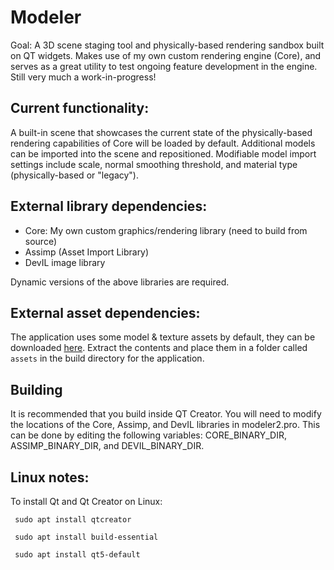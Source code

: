 # Modeler
Goal: A 3D scene staging tool and physically-based rendering sandbox built on QT widgets. Makes use of my own custom rendering engine (Core), and serves as a great utility to test ongoing feature development in the engine. Still very much a work-in-progress!

## Current functionality:
A built-in scene that showcases the current state of the physically-based rendering capabilities of Core will be loaded by default. Additional models can be imported into the scene and repositioned. Modifiable model import settings include scale, normal smoothing threshold, and material type (physically-based or "legacy"). 

## External library dependencies:

- Core: My own custom graphics/rendering library (need to build from source)
- Assimp (Asset Import Library)
- DevIL image library

Dynamic versions of the above libraries are required.

## External asset dependencies:

The application uses some model & texture assets by default, they can be downloaded <a href="http://projects.markkellogg.org/downloads/assets.zip">here</a>. Extract the contents and place them in a folder called `assets` in the build directory for the application.

## Building

It is recommended that you build inside QT Creator. You will need to modify the locations of the Core, Assimp, and DevIL libraries in modeler2.pro. This can be done by editing the following variables: CORE_BINARY_DIR, ASSIMP_BINARY_DIR, and DEVIL_BINARY_DIR.

## Linux notes:

To install Qt and Qt Creator on Linux:

     sudo apt install qtcreator
     
     sudo apt install build-essential
     
     sudo apt install qt5-default

